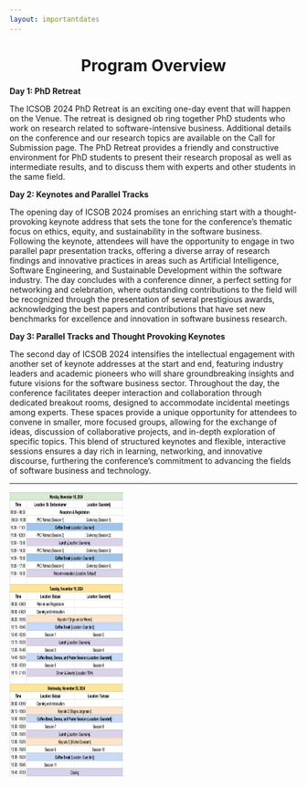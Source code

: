 ```yaml
---
layout: importantdates
---
```


<h1 class="display-4" style="text-align: center;">
	Program Overview
</h1>
<b> Day 1: PhD Retreat </b>

The ICSOB 2024 PhD Retreat is an exciting one-day event that will happen on the Venue. The retreat is designed ob ring together PhD students who work on research related to software-intensive business. Additional details on the conference and our research topics are available on the Call for Submission page. The PhD Retreat provides a friendly and constructive environment for PhD students to present their research proposal as well as intermediate results, and to discuss them with experts and other students in the same field.

<b> Day 2: Keynotes and Parallel Tracks </b>

The opening day of ICSOB 2024 promises an enriching start with a thought-provoking keynote address that sets the tone for the conference’s thematic focus on ethics, equity, and sustainability in the software business. Following the keynote, attendees will have the opportunity to engage in two parallel papr presentation tracks, offering a diverse array of research findings and innovative practices in areas such as Artificial Intelligence, Software Engineering, and Sustainable Development within the software industry. The day concludes with a conference dinner, a perfect setting for networking and celebration, where outstanding contributions to the field will be recognized through the presentation of several prestigious awards, acknowledging the best papers and contributions that have set new benchmarks for excellence and innovation in software business research.

<b> Day 3: Parallel Tracks and Thought Provoking Keynotes </b>

The second day of ICSOB 2024 intensifies the intellectual engagement with another set of keynote addresses at the start and end, featuring industry leaders and academic pioneers who will share groundbreaking insights and future visions for the software business sector. Throughout the day, the conference facilitates deeper interaction and collaboration through dedicated breakout rooms, designed to accommodate incidental meetings among experts. These spaces provide a unique opportunity for attendees to convene in smaller, more focused groups, allowing for the exchange of ideas, discussion of collaborative projects, and in-depth exploration of specific topics. This blend of structured keynotes and flexible, interactive sessions ensures a day rich in learning, networking, and innovative discourse, furthering the conference’s commitment to advancing the fields of software business and technology.
<hr/>

<div style="display: flex; align-items: center;">
     <img src="/assets/images/schedule.jpeg" alt="" width="200" height="500" style="margin-right: 20px;">   
</div>

